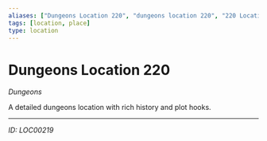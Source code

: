 ```yaml
---
aliases: ["Dungeons Location 220", "dungeons location 220", "220 Location Dungeons"]
tags: [location, place]
type: location
---
```


# Dungeons Location 220

*Dungeons*

A detailed dungeons location with rich history and plot hooks.

---
*ID: LOC00219*